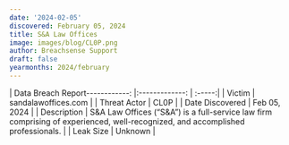 ```yaml
---
date: '2024-02-05'
discovered: February 05, 2024
title: S&A Law Offices
image: images/blog/CL0P.png
author: Breachsense Support
draft: false
yearmonths: 2024/february
---
```


| Data Breach Report------------:     |:-------------:    | :-----:|
| Victim      | sandalawoffices.com      | 
| Threat Actor      | CL0P      | 
| Date Discovered      | Feb 05, 2024      | 
| Description      | S&A Law Offices (“S&A”) is a full-service law firm comprising of experienced, well-recognized, and accomplished professionals.      | 
| Leak Size      | Unknown      | 

